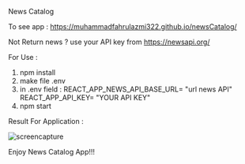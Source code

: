 News Catalog


To see app : https://muhammadfahrulazmi322.github.io/newsCatalog/

Not Return news ? use your API key from https://newsapi.org/

For Use :

1. npm install
2. make file .env
3. in .env field : REACT_APP_NEWS_API_BASE_URL= "url news API"
   REACT_APP_API_KEY= "YOUR API KEY"
4. npm start

Result For Application :

![screencapture](https://github.com/MuhammadFahrulazmi322/newsCatalog/assets/71545391/7a819f5d-49de-406d-ab45-1bb4a7c00c13)


Enjoy News Catalog App!!!
